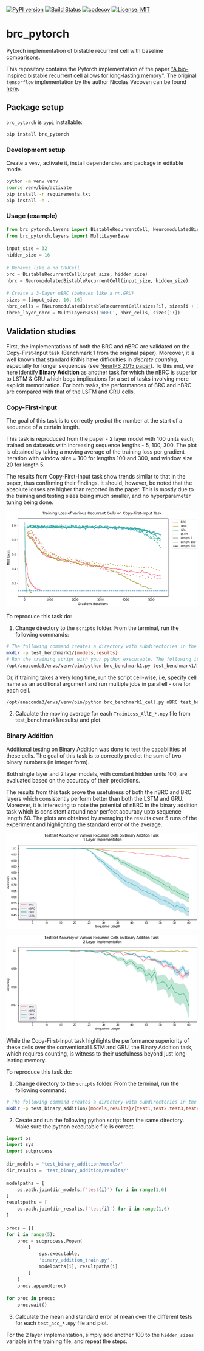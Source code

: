 [![PyPI version](https://badge.fury.io/py/brc-pytorch.svg)](https://badge.fury.io/py/brc-pytorch)
[![Build
Status](https://travis-ci.com/niklexical/brc_pytorch.svg?branch=master)](https://travis-ci.com/niklexical/brc_pytorch)
[![codecov](https://codecov.io/gh/niklexical/brc_pytorch/branch/master/graph/badge.svg?token=UQ5O5CP8KD)](https://codecov.io/gh/niklexical/brc_pytorch)
[![License:
MIT](https://img.shields.io/badge/License-MIT-yellow.svg)](https://opensource.org/licenses/MIT)

# brc_pytorch
Pytorch implementation of bistable recurrent cell with baseline comparisons.

This repository contains the Pytorch implementation of the paper ["A bio-inspired bistable recurrent cell allows for long-lasting memory"](https://arxiv.org/abs/2006.05252). The original `tensorflow` implementation by the author Nicolas Vecoven can be found [here](https://github.com/nvecoven/BRC).

## Package setup

`brc_pytorch` is `pypi` installable:
```sh
pip install brc_pytorch
```
### Development setup
Create a `venv`, activate it, install dependencies and package in editable mode.
```sh
python -m venv venv
source venv/bin/activate
pip install -r requirements.txt
pip install -e .
```

### Usage (example)
```py
from brc_pytorch.layers import BistableRecurrentCell, NeuromodulatedBistableRecurrentCell
from brc_pytorch.layers import MultiLayerBase

input_size = 32
hidden_size = 16 

# Behaves like a nn.GRUCell
brc = BistableRecurrentCell(input_size, hidden_size)
nbrc = NeuromodulatedBistableRecurrentCell(input_size, hidden_size)

# Create a 3-layer nBRC (behaves like a nn.GRU)
sizes = [input_size, 16, 16]
nbrc_cells = [NeuromodulatedBistableRecurrentCell(sizes[i], sizes[i + 1]) for i in range(len(sizes) - 1)]
three_layer_nbrc = MultiLayerBase('nBRC', nbrc_cells, sizes[1:])
```




## Validation studies

First, the implementations of both the BRC and nBRC are validated on the
Copy-First-Input task (Benchmark 1 from the original paper). Moreover, it is well known
that standard RNNs have difficulties in *discrete counting*, especially for
longer sequences (see
[NeurIPS 2015 paper](http://papers.nips.cc/paper/5857-inferring-algorithmic-patterns-with-stack-augmented-recurrent-nets)).
To this end, we here identify **Binary Addition** as another
task for which the nBRC is superior to LSTM & GRU which begs implications for a
set of tasks involving more explicit memorization. For both tasks, the
performances of BRC and nBRC are compared with that of the LSTM and GRU cells. 

### Copy-First-Input

The goal of this task is to correctly predict the number at the start of a sequence of a certain length. 

This task is reproduced from the paper - 2 layer model with 100 units each, trained on datasets with increasing sequence lengths - 5, 100, 300. The plot is obtained by taking a moving average of the training loss per gradient iteration with window size = 100 for lengths 100 and 300, and window size 20 for length 5. 

The results from Copy-First-Input task show trends similar to that in the paper, thus confirming their findings. It should, however, be noted that the absolute losses are higher than reported in the paper. This is mostly due to the training and testing sizes being much smaller, and no hyperparameter tuning being done. 

![copy-first-input](https://github.com/niklexical/brc_pytorch/raw/master/results/copy-first-input.png)

To reproduce this task do:
1. Change directory to the `scripts` folder. From the terminal, run the following commands:
```sh
# The following command creates a directory with subdirectories in the scripts folder to save the models and results.
mkdir -p test_benchmark1/{models,results}
# Run the training script with your python executable. The following is an example for Anaconda.
/opt/anaconda3/envs/venv/bin/python brc_benchmark1.py test_benchmark1/models/ test_benchmark1/results/

```
Or, if training takes a very long time, run the script cell-wise, i.e, specify cell name as an additional argument and run multiple jobs in parallell - one for each cell.
```sh
/opt/anaconda3/envs/venv/bin/python brc_benchmark1_cell.py nBRC test_benchmark1/models/ test_benchmark1/results/

```
2. Calculate the moving average for each `TrainLoss_AllE_*.npy` file from test_benchmark1/results/ and plot.

### Binary Addition

Additional testing on Binary Addition was done to test the capabilities of these cells. The goal of this task is to correctly predict the sum of two binary numbers (in integer form).

Both single layer and 2 layer models, with constant hidden units 100, are evaluated based on the accuracy of their predictions.

The results from this task prove the usefulness of both the nBRC and BRC layers which consistently perform better than both the LSTM and GRU. Moreover, it is interesting to note the potential of nBRC in the binary addition task which is consistent around near perfect accuracy upto sequence length 60. The plots are obtained by averaging the results over 5 runs of the experiment and highlighting the standard error of the average.

![copy-first-input](https://github.com/niklexical/brc_pytorch/raw/master/results/binary_addition_1layer.png)

![copy-first-input](https://github.com/niklexical/brc_pytorch/raw/master/results/binary_addition_2layer.png)

While the Copy-First-Input task highlights the performance superiority of these cells over the conventional LSTM and GRU, the Binary Addition task, which requires counting, is witness to their usefulness beyond just long-lasting memory.

To reproduce this task do:

1. Change directory to the `scripts` folder. From the terminal, run the following command:
```sh
# The following command creates a directory with subdirectories in the scripts folder to save the models and results.
mkdir -p test_binary_addition/{models,results}/{test1,test2,test3,test4,test5}

```
2. Create and run the following python script from the same directory. Make sure the python executable file is correct.
```py
import os
import sys
import subprocess

dir_models = 'test_binary_addition/models/'
dir_results = 'test_binary_addition/results/'

modelpaths = [
    os.path.join(dir_models,f'test{i}') for i in range(1,6)
]
resultpaths = [
    os.path.join(dir_results,f'test{i}') for i in range(1,6)
]

procs = []
for i in range(5):
    proc = subprocess.Popen(
        [
            sys.executable,
            'binary_addition_train.py',
            modelpaths[i], resultpaths[i]
        ]
    )
    procs.append(proc)

for proc in procs:
    proc.wait()
```

3. Calculate the mean and standard error of mean over the different tests for each `test_acc_*.npy` file and plot.

For the 2 layer implementation, simply add another 100 to the `hidden_sizes` variable in the training file, and repeat the steps.
